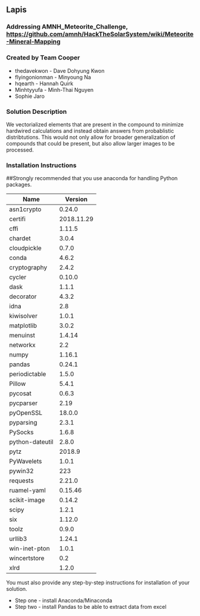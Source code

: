 ##  Lapis 

### Addressing AMNH_Meteorite_Challenge, https://github.com/amnh/HackTheSolarSystem/wiki/Meteorite-Mineral-Mapping 

### Created by Team Cooper
* thedavekwon - Dave Dohyung Kwon
* flyingonionman - Minyoung Na
* hqearth - Hannah Quirk
* Minhtyyufa - Minh-Thai Nguyen
* Sophie Jaro

### Solution Description

We vectorialized elements that are present in the compound to minimize hardwired calculations and instead obtain answers from
probablistic distribtutions. This would not only allow for broader generalization of compounds that could be present, but 
also allow larger images to be processed.

### Installation Instructions

##Strongly recommended that you use anaconda for handling Python packages.

| Name  | Version |
| ------------- | ------------- |
| asn1crypto | 0.24.0  |
|certifi|2018.11.29|
|cffi|1.11.5|
|chardet|3.0.4|
|cloudpickle|0.7.0|
|conda|4.6.2|
|cryptography|2.4.2|
|cycler|0.10.0|
|dask|1.1.1|
|decorator|4.3.2|
|idna|2.8|
|kiwisolver|1.0.1|
|matplotlib|3.0.2|
|menuinst|1.4.14|
|networkx|2.2|
|numpy|1.16.1|
|pandas|0.24.1|
|periodictable|1.5.0|
|Pillow|5.4.1|
|pycosat|0.6.3|
|pycparser|2.19|
|pyOpenSSL|18.0.0|
|pyparsing|2.3.1|
|PySocks|1.6.8|
|python-dateutil|2.8.0|
|pytz|2018.9|
|PyWavelets|1.0.1|
|pywin32|223|
|requests|2.21.0|
|ruamel-yaml|0.15.46|
|scikit-image|0.14.2|
|scipy|1.2.1|
|six|1.12.0|
|toolz|0.9.0|
|urllib3|1.24.1|
|win-inet-pton|1.0.1|
|wincertstore|0.2|
|xlrd|1.2.0|

You must also provide any step-by-step instructions for installation of your solution.
* Step one - install Anaconda/Minaconda
* Step two - install Pandas to be able to extract data from excel 
